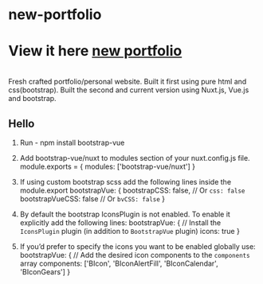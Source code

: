 # new-portfolio
<h1>View it here <a href="https://samkihika.site">new portfolio</a></h1><br>
Fresh crafted portfolio/personal website.
Built it first using pure html and css(bootstrap).
Built the second and current version using Nuxt.js, Vue.js and bootstrap.
<h2>Hello</h2>


1. Run - npm install bootstrap-vue

2. Add bootstrap-vue/nuxt to modules section of your nuxt.config.js file.
module.exports = {
  modules: ['bootstrap-vue/nuxt']
}

3. If using custom bootstrap scss add the following lines inside the module.export
bootstrapVue: {
    bootstrapCSS: false, // Or `css: false`
    bootstrapVueCSS: false // Or `bvCSS: false`
  }

4. By default the bootstrap IconsPlugin is not enabled. To enable it explicitly add the following lines:
bootstrapVue: {
    // Install the `IconsPlugin` plugin (in addition to `BootstrapVue` plugin)
    icons: true
  }

5. If you’d prefer to specify the icons you want to  be enabled globally use:
bootstrapVue: {
    // Add the desired icon components to the `components` array
    components: ['BIcon', 'BIconAlertFill', 'BIconCalendar', 'BIconGears']
  }

